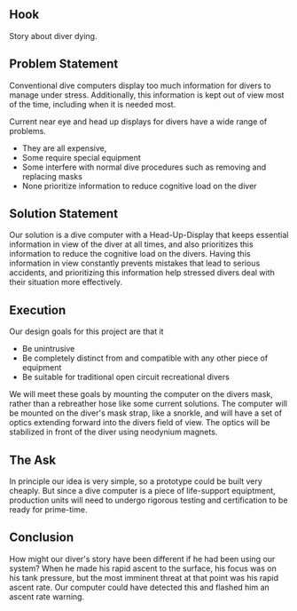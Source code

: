 Hook
----
Story about diver dying.

Problem Statement
-----------------
Conventional dive computers display too much information for divers to manage under stress.
Additionally, this information is kept out of view most of the time, including when it is needed most.

Current near eye and head up displays for divers have a wide range of problems.
- They are all expensive, 
- Some require special equipment
- Some interfere with normal dive procedures such as removing and replacing masks
- None prioritize information to reduce cognitive load on the diver

Solution Statement
------------------
Our solution is a dive computer with a Head-Up-Display that keeps essential information in view of the diver
at all times, and also prioritizes this information to reduce the cognitive load on the divers.
Having this information in view constantly prevents mistakes that lead to serious accidents,
and prioritizing this information help stressed divers deal with their situation more effectively.

Execution
---------
Our design goals for this project are that it
- Be unintrusive
- Be completely distinct from and compatible with any other piece of equipment
- Be suitable for traditional open circuit recreational divers

We will meet these goals by mounting the computer on the divers mask, rather than a 
rebreather hose like some current solutions.  The computer will be mounted on the diver's
mask strap, like a snorkle, and will have a set of optics extending forward into the 
divers field of view.  The optics will be stabilized in front of the diver using 
neodynium magnets.

The Ask
-------
In principle our idea is very simple, so a prototype could be built very cheaply.
But since a dive computer is a piece of life-support equiptment, production units 
will need to undergo rigorous testing and certification to be ready for prime-time.


Conclusion
----------
How might our diver's story have been different if he had been using our system?
When he made his rapid ascent to the surface, his focus was on his tank pressure,
but the most imminent threat at that point was his rapid ascent rate.  Our computer
could have detected this and flashed him an ascent rate warning.
